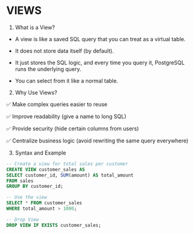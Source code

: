 # VIEWS

1. What is a View?

- A view is like a saved SQL query that you can treat as a virtual table.

- It does not store data itself (by default).

- It just stores the SQL logic, and every time you query it, PostgreSQL runs the underlying query.

- You can select from it like a normal table.


2. Why Use Views?

✅ Make complex queries easier to reuse

✅ Improve readability (give a name to long SQL)

✅ Provide security (hide certain columns from users)

✅ Centralize business logic (avoid rewriting the same query everywhere)


3. Syntax and Example

```sql
-- Create a view for total sales per customer
CREATE VIEW customer_sales AS
SELECT customer_id, SUM(amount) AS total_amount
FROM sales
GROUP BY customer_id;

-- Use the view
SELECT * FROM customer_sales
WHERE total_amount > 1000;

-- Drop View
DROP VIEW IF EXISTS customer_sales;
```